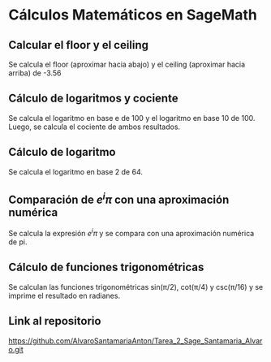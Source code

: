 # Cálculos Matemáticos en SageMath
## Calcular el floor y el ceiling
Se calcula el floor (aproximar hacia abajo) y el ceiling (aproximar hacia arriba) de -3.56
## Cálculo de logaritmos y cociente
Se calcula el logaritmo en base e de 100 y el logaritmo en base 10 de 100. Luego, se calcula el cociente de ambos resultados.
## Cálculo de logaritmo
Se calcula el logaritmo en base 2 de 64.
## Comparación de $e^iπ$ con una aproximación numérica
Se calcula la expresión $e^iπ$ y se compara con una aproximación numérica de pi.
## Cálculo de funciones trigonométricas
Se calculan las funciones trigonométricas sin(π/2), cot(π/4) y csc(π/16) y se imprime el resultado en radianes.
## Link al repositorio
https://github.com/AlvaroSantamariaAnton/Tarea_2_Sage_Santamaria_Alvaro.git